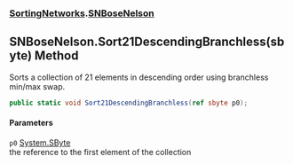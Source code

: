 ### [SortingNetworks](SortingNetworks.md 'SortingNetworks').[SNBoseNelson](SortingNetworks_SNBoseNelson.md 'SortingNetworks.SNBoseNelson')
## SNBoseNelson.Sort21DescendingBranchless(sbyte) Method
Sorts a collection of 21 elements in descending order using branchless min/max swap.  
```csharp
public static void Sort21DescendingBranchless(ref sbyte p0);
```
#### Parameters
<a name='SortingNetworks_SNBoseNelson_Sort21DescendingBranchless(sbyte)_p0'></a>
`p0` [System.SByte](https://docs.microsoft.com/en-us/dotnet/api/System.SByte 'System.SByte')  
the reference to the first element of the collection
  
